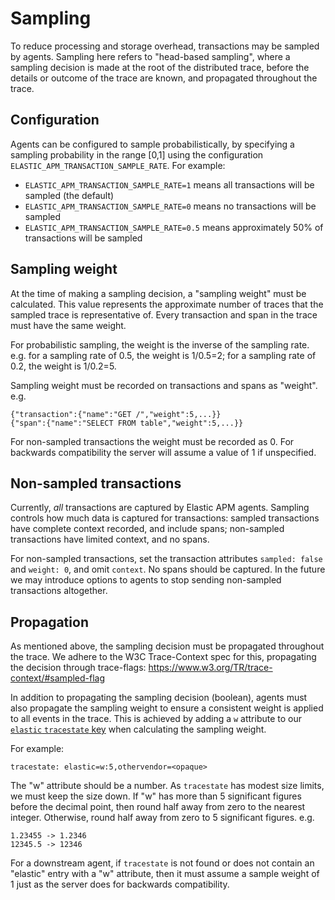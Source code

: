 # Sampling

To reduce processing and storage overhead, transactions may be sampled
by agents. Sampling here refers to "head-based sampling", where a sampling
decision is made at the root of the distributed trace, before the details
or outcome of the trace are known, and propagated throughout the trace.

## Configuration

Agents can be configured to sample probabilistically, by specifying a
sampling probability in the range \[0,1\] using the configuration
`ELASTIC_APM_TRANSACTION_SAMPLE_RATE`. For example:

 - `ELASTIC_APM_TRANSACTION_SAMPLE_RATE=1` means all transactions will be sampled (the default)
 - `ELASTIC_APM_TRANSACTION_SAMPLE_RATE=0` means no transactions will be sampled
 - `ELASTIC_APM_TRANSACTION_SAMPLE_RATE=0.5` means approximately 50% of transactions will be sampled

## Sampling weight

At the time of making a sampling decision, a "sampling weight" must be calculated.
This value represents the approximate number of traces that the sampled trace is
representative of. Every transaction and span in the trace must have the same weight.

For probabilistic sampling, the weight is the inverse of the sampling rate.
e.g. for a sampling rate of 0.5, the weight is 1/0.5=2; for a sampling rate of 0.2,
the weight is 1/0.2=5.

Sampling weight must be recorded on transactions and spans as "weight". e.g.

    {"transaction":{"name":"GET /","weight":5,...}}
    {"span":{"name":"SELECT FROM table","weight":5,...}}

For non-sampled transactions the weight must be recorded as 0. For backwards
compatibility the server will assume a value of 1 if unspecified.

## Non-sampled transactions

Currently, _all_ transactions are captured by Elastic APM agents. Sampling
controls how much data is captured for transactions: sampled transactions
have complete context recorded, and include spans; non-sampled transactions
have limited context, and no spans.

For non-sampled transactions, set the transaction attributes `sampled: false`
and `weight: 0`, and omit `context`. No spans should be captured. In the future
we may introduce options to agents to stop sending non-sampled transactions
altogether.

## Propagation

As mentioned above, the sampling decision must be propagated throughout the trace.
We adhere to the W3C Trace-Context spec for this, propagating the decision through
trace-flags: https://www.w3.org/TR/trace-context/#sampled-flag

In addition to propagating the sampling decision (boolean), agents must also propagate
the sampling weight to ensure a consistent weight is applied to all events in the trace.
This is achieved by adding a `w` attribute to our [`elastic` `tracestate` key](agent-development.md#tracestate) when calculating the
sampling weight.

For example:

    tracestate: elastic=w:5,othervendor=<opaque>

The "w" attribute should be a number. As `tracestate` has modest size limits, we must
keep the size down. If "w" has more than 5 significant figures before the decimal point,
then round half away from zero to the nearest integer. Otherwise, round half away from
zero to 5 significant figures. e.g.

    1.23455 -> 1.2346
    12345.5 -> 12346

For a downstream agent, if `tracestate` is not found or does not contain an "elastic"
entry with a "w" attribute, then it must assume a sample weight of 1 just as the server
does for backwards compatibility.
